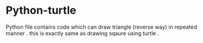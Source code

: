 # Python-turtle


Python file contains code which can draw triangle (reverse way) in repeated manner . this is exactly same as drawing sqaure using turtle .
